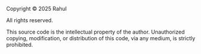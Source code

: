 Copyright © 2025 Rahul

All rights reserved.

This source code is the intellectual property of the author.
Unauthorized copying, modification, or distribution of this code, via any medium, is strictly prohibited.